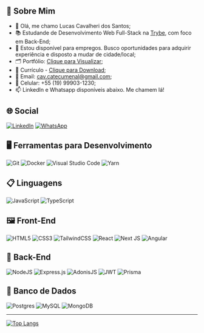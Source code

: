 ## 	🤖 Sobre Mim
- 👋 Olá, me chamo Lucas Cavalheri dos Santos;
- 📚 Estudande de Desenvolvimento Web Full-Stack na <a href="https://betrybe.com" target="_blank">Trybe</a>, com foco em Back-End;
- 💬 Estou disponível para empregos. Busco oportunidades para adquirir experiência e disposto a mudar de cidade/local;
- 🗂️ Portfólio: <a href="https://www.lucascavalheri.com.br/">Clique para Visualizar</a>;
- 📄 Currículo - [Clique para Download](Lucas-Cavalheri-Curriculo.pdf);
- 📧 Email: cav.catecumenal@gmail.com;
- 📱 Celular: +55 (19) 99903-1230;
- 📫 LinkedIn e Whatsapp disponíveis abaixo. Me chamem lá!

## 🌐 Social

[![LinkedIn](https://img.shields.io/badge/linkedin-%230077B5.svg?style=for-the-badge&logo=linkedin&logoColor=white)](https://linkedin.com/in/lucas-cavalheri)
[![WhatsApp](https://img.shields.io/badge/WhatsApp-25D366?style=for-the-badge&logo=whatsapp&logoColor=white)](https://api.whatsapp.com/send?phone=5519999031230&text=Ol%C3%A1%20Lucas!%20Te%20achei%20no%20GitHub!)

## 🖥️ Ferramentas para Desenvolvimento

![Git](https://img.shields.io/badge/git-%23F05033.svg?style=for-the-badge&logo=git&logoColor=white)
![Docker](https://img.shields.io/badge/docker-%230db7ed.svg?style=for-the-badge&logo=docker&logoColor=white)
![Visual Studio Code](https://img.shields.io/badge/Visual%20Studio%20Code-0078d7.svg?style=for-the-badge&logo=visual-studio-code&logoColor=white)
![Yarn](https://img.shields.io/badge/yarn-%232C8EBB.svg?style=for-the-badge&logo=yarn&logoColor=white)

## 📋 Linguagens
 
![JavaScript](https://img.shields.io/badge/javascript-%23323330.svg?style=for-the-badge&logo=javascript&logoColor=%23F7DF1E)
![TypeScript](https://img.shields.io/badge/typescript-%23007ACC.svg?style=for-the-badge&logo=typescript&logoColor=white)

## 🖼️ Front-End

![HTML5](https://img.shields.io/badge/html5-%23E34F26.svg?style=for-the-badge&logo=html5&logoColor=white)
![CSS3](https://img.shields.io/badge/css3-%231572B6.svg?style=for-the-badge&logo=css3&logoColor=white)
![TailwindCSS](https://img.shields.io/badge/tailwindcss-%2338B2AC.svg?style=for-the-badge&logo=tailwind-css&logoColor=white)
![React](https://img.shields.io/badge/react-%2320232a.svg?style=for-the-badge&logo=react&logoColor=%2361DAFB)
![Next JS](https://img.shields.io/badge/Next-black?style=for-the-badge&logo=next.js&logoColor=white)
![Angular](https://img.shields.io/badge/angular-%23DD0031.svg?style=for-the-badge&logo=angular&logoColor=white)

## 🧮 Back-End

![NodeJS](https://img.shields.io/badge/node.js-6DA55F?style=for-the-badge&logo=node.js&logoColor=white)
![Express.js](https://img.shields.io/badge/express.js-%23404d59.svg?style=for-the-badge&logo=express&logoColor=%2361DAFB)
![AdonisJS](https://img.shields.io/badge/adonisjs-%23220052.svg?style=for-the-badge&logo=adonisjs&logoColor=white)
![JWT](https://img.shields.io/badge/JWT-black?style=for-the-badge&logo=JSON%20web%20tokens)
![Prisma](https://img.shields.io/badge/Prisma-3982CE?style=for-the-badge&logo=Prisma&logoColor=white)

## 💾 Banco de Dados

![Postgres](https://img.shields.io/badge/postgres-%23316192.svg?style=for-the-badge&logo=postgresql&logoColor=white)
![MySQL](https://img.shields.io/badge/mysql-%2300f.svg?style=for-the-badge&logo=mysql&logoColor=white)
![MongoDB](https://img.shields.io/badge/MongoDB-%234ea94b.svg?style=for-the-badge&logo=mongodb&logoColor=white)

<hr />

[![Top Langs](https://github-readme-stats.vercel.app/api/top-langs/?username=LucasCavalheri&theme=onedark&layout=pie&hide_progress=true&langs_count=10&card_width=300)](https://github.com/anuraghazra/github-readme-stats)
 
